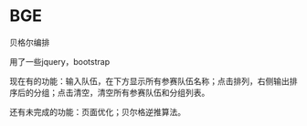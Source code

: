 # BGE
贝格尔编排

用了一些jquery，bootstrap

现在有的功能：输入队伍，在下方显示所有参赛队伍名称；点击排列，右侧输出排序后的分组；点击清空，清空所有参赛队伍和分组列表。

还有未完成的功能：页面优化；贝尔格逆推算法。
